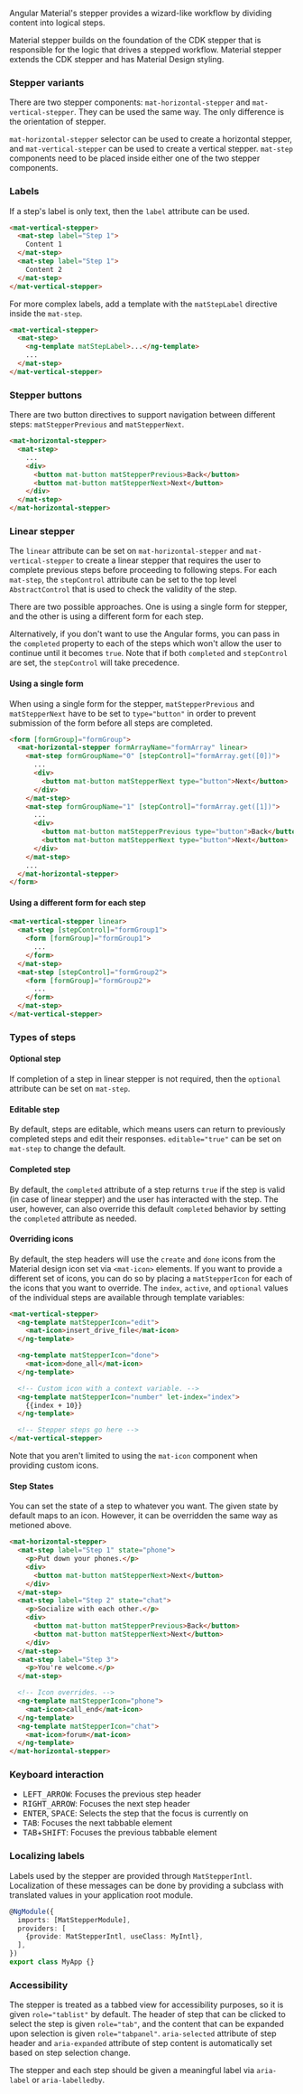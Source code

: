 Angular Material's stepper provides a wizard-like workflow by dividing content into logical steps.

<!-- example(stepper-overview) -->

Material stepper builds on the foundation of the CDK stepper that is responsible for the logic
that drives a stepped workflow. Material stepper extends the CDK stepper and has Material Design
styling.

### Stepper variants
There are two stepper components: `mat-horizontal-stepper` and `mat-vertical-stepper`. They
can be used the same way. The only difference is the orientation of stepper.

<!-- example(stepper-vertical) -->

`mat-horizontal-stepper` selector can be used to create a horizontal stepper, and
`mat-vertical-stepper` can be used to create a vertical stepper. `mat-step` components need to be
placed inside either one of the two stepper components.

### Labels
If a step's label is only text, then the `label` attribute can be used.
```html
<mat-vertical-stepper>
  <mat-step label="Step 1">
    Content 1
  </mat-step>
  <mat-step label="Step 1">
    Content 2
  </mat-step>
</mat-vertical-stepper>
```

For more complex labels, add a template with the `matStepLabel` directive inside the
`mat-step`.
```html
<mat-vertical-stepper>
  <mat-step>
    <ng-template matStepLabel>...</ng-template>
    ...
  </mat-step>
</mat-vertical-stepper>
```

### Stepper buttons
There are two button directives to support navigation between different steps:
`matStepperPrevious` and `matStepperNext`.
```html
<mat-horizontal-stepper>
  <mat-step>
    ...
    <div>
      <button mat-button matStepperPrevious>Back</button>
      <button mat-button matStepperNext>Next</button>
    </div>
  </mat-step>
</mat-horizontal-stepper>
```

### Linear stepper
The `linear` attribute can be set on `mat-horizontal-stepper` and `mat-vertical-stepper` to create
a linear stepper that requires the user to complete previous steps before proceeding to following
steps. For each `mat-step`, the `stepControl` attribute can be set to the top level
`AbstractControl` that is used to check the validity of the step.

There are two possible approaches. One is using a single form for stepper, and the other is
using a different form for each step.

Alternatively, if you don't want to use the Angular forms, you can pass in the `completed` property
to each of the steps which won't allow the user to continue until it becomes `true`. Note that if
both `completed` and `stepControl` are set, the `stepControl` will take precedence.

#### Using a single form
When using a single form for the stepper, `matStepperPrevious` and `matStepperNext` have to be
set to `type="button"` in order to prevent submission of the form before all steps
are completed.

```html
<form [formGroup]="formGroup">
  <mat-horizontal-stepper formArrayName="formArray" linear>
    <mat-step formGroupName="0" [stepControl]="formArray.get([0])">
      ...
      <div>
        <button mat-button matStepperNext type="button">Next</button>
      </div>
    </mat-step>
    <mat-step formGroupName="1" [stepControl]="formArray.get([1])">
      ...
      <div>
        <button mat-button matStepperPrevious type="button">Back</button>
        <button mat-button matStepperNext type="button">Next</button>
      </div>
    </mat-step>
    ...
  </mat-horizontal-stepper>
</form>
```

#### Using a different form for each step
```html
<mat-vertical-stepper linear>
  <mat-step [stepControl]="formGroup1">
    <form [formGroup]="formGroup1">
      ...
    </form>
  </mat-step>
  <mat-step [stepControl]="formGroup2">
    <form [formGroup]="formGroup2">
      ...
    </form>
  </mat-step>
</mat-vertical-stepper>
```
### Types of steps

#### Optional step
If completion of a step in linear stepper is not required, then the `optional` attribute can be set
on `mat-step`.

<!-- example(stepper-optional) -->


#### Editable step
By default, steps are editable, which means users can return to previously completed steps and
edit their responses. `editable="true"` can be set on `mat-step` to change the default.

<!-- example(stepper-editable) -->

#### Completed step
By default, the `completed` attribute of a step returns `true` if the step is valid (in case of
linear stepper) and the user has interacted with the step. The user, however, can also override
this default `completed` behavior by setting the `completed` attribute as needed.

#### Overriding icons
By default, the step headers will use the `create` and `done` icons from the Material design icon
set via `<mat-icon>` elements. If you want to provide a different set of icons, you can do so
by placing a `matStepperIcon` for each of the icons that you want to override. The `index`,
`active`, and `optional` values of the individual steps are available through template variables:

```html
<mat-vertical-stepper>
  <ng-template matStepperIcon="edit">
    <mat-icon>insert_drive_file</mat-icon>
  </ng-template>

  <ng-template matStepperIcon="done">
    <mat-icon>done_all</mat-icon>
  </ng-template>

  <!-- Custom icon with a context variable. -->
  <ng-template matStepperIcon="number" let-index="index">
    {{index + 10}}
  </ng-template>

  <!-- Stepper steps go here -->
</mat-vertical-stepper>
```

Note that you aren't limited to using the `mat-icon` component when providing custom icons.

#### Step States
You can set the state of a step to whatever you want. The given state by default maps to an icon. However, it can be overridden the same way as metioned above.

```html
<mat-horizontal-stepper>
  <mat-step label="Step 1" state="phone">
    <p>Put down your phones.</p>
    <div>
      <button mat-button matStepperNext>Next</button>
    </div>
  </mat-step>
  <mat-step label="Step 2" state="chat">
    <p>Socialize with each other.</p>
    <div>
      <button mat-button matStepperPrevious>Back</button>
      <button mat-button matStepperNext>Next</button>
    </div>
  </mat-step>
  <mat-step label="Step 3">
    <p>You're welcome.</p>
  </mat-step>

  <!-- Icon overrides. -->
  <ng-template matStepperIcon="phone">
    <mat-icon>call_end</mat-icon>
  </ng-template>
  <ng-template matStepperIcon="chat">
    <mat-icon>forum</mat-icon>
  </ng-template>
</mat-horizontal-stepper>
```

### Keyboard interaction
- <kbd>LEFT_ARROW</kbd>: Focuses the previous step header
- <kbd>RIGHT_ARROW</kbd>: Focuses the next step header
- <kbd>ENTER</kbd>, <kbd>SPACE</kbd>: Selects the step that the focus is currently on
- <kbd>TAB</kbd>: Focuses the next tabbable element
- <kbd>TAB</kbd>+<kbd>SHIFT</kbd>: Focuses the previous tabbable element

### Localizing labels
Labels used by the stepper are provided through `MatStepperIntl`. Localization of these messages
can be done by providing a subclass with translated values in your application root module.

```ts
@NgModule({
  imports: [MatStepperModule],
  providers: [
    {provide: MatStepperIntl, useClass: MyIntl},
  ],
})
export class MyApp {}
```

### Accessibility
The stepper is treated as a tabbed view for accessibility purposes, so it is given
`role="tablist"` by default. The header of step that can be clicked to select the step
is given `role="tab"`, and the content that can be expanded upon selection is given
`role="tabpanel"`. `aria-selected` attribute of step header and `aria-expanded` attribute of
step content is automatically set based on step selection change.

The stepper and each step should be given a meaningful label via `aria-label` or `aria-labelledby`.

